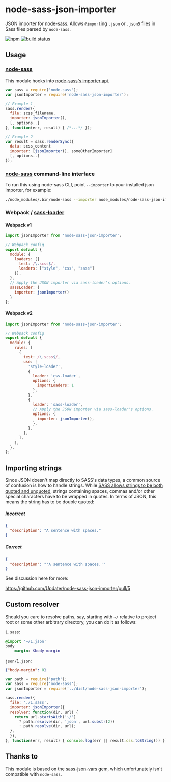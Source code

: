 # node-sass-json-importer

JSON importer for [node-sass](https://github.com/sass/node-sass). Allows `@import`ing `.json` or `.json5` files in Sass files parsed by `node-sass`.

[![npm](https://img.shields.io/npm/v/node-sass-json-importer.svg)](https://www.npmjs.com/package/node-sass-json-importer)
[![build status](https://travis-ci.org/Updater/node-sass-json-importer.svg?branch=master)](https://travis-ci.org/Updater/node-sass-json-importer)

## Usage
### [node-sass](https://github.com/sass/node-sass)
This module hooks into [node-sass's importer api](https://github.com/sass/node-sass#importer--v200---experimental).

```javascript
var sass = require('node-sass');
var jsonImporter = require('node-sass-json-importer');

// Example 1
sass.render({
  file: scss_filename,
  importer: jsonImporter(),
  [, options..]
}, function(err, result) { /*...*/ });

// Example 2
var result = sass.renderSync({
  data: scss_content
  importer: [jsonImporter(), someOtherImporter]
  [, options..]
});
```

### [node-sass](https://github.com/sass/node-sass) command-line interface

To run this using node-sass CLI, point `--importer` to your installed json importer, for example: 

```sh
./node_modules/.bin/node-sass --importer node_modules/node-sass-json-importer/dist/cli.js --recursive ./src --output ./dist
```

### Webpack / [sass-loader](https://github.com/jtangelder/sass-loader)

#### Webpack v1

```javascript
import jsonImporter from 'node-sass-json-importer';

// Webpack config
export default {
  module: {
    loaders: [{
      test: /\.scss$/,
      loaders: ["style", "css", "sass"]
    }],
  },
  // Apply the JSON importer via sass-loader's options.
  sassLoader: {
    importer: jsonImporter()
  }
};
```

#### Webpack v2

```javascript
import jsonImporter from 'node-sass-json-importer';

// Webpack config
export default {
  module: {
    rules: [
      {
        test: /\.scss$/,
        use: [
          'style-loader',
          {
            loader: 'css-loader',
            options: {
              importLoaders: 1
            },
          },
          {
            loader: 'sass-loader',
            // Apply the JSON importer via sass-loader's options.
            options: {
              importer: jsonImporter(),
            },
          },
        },
      ],
    ],
  },
};
```

## Importing strings
Since JSON doesn't map directly to SASS's data types, a common source of confusion is how to handle strings. While [SASS allows strings to be both quoted and unquoted](http://sass-lang.com/documentation/file.SASS_REFERENCE.html#sass-script-strings), strings containing spaces, commas and/or other special characters have to be wrapped in quotes. In terms of JSON, this means the string has to be double quoted:

##### Incorrect
```json
{
  "description": "A sentence with spaces."
}
```

##### Correct
```json
{
  "description": "'A sentence with spaces.'"
}
```

See discussion here for more:

https://github.com/Updater/node-sass-json-importer/pull/5

## Custom resolver

Should you care to resolve paths, say, starting with `~/` relative to project root or some other arbitrary directory, you can do it as follows:

`1.sass`:

```sass
@import '~/1.json'
body
    margin: $body-margin
```

`json/1.json`:

```json
{"body-margin": 0}
```

```js
var path = require('path');
var sass = require('node-sass');
var jsonImporter = require('../dist/node-sass-json-importer');

sass.render({
  file: './1.sass',
  importer: jsonImporter({
  resolver: function(dir, url) {
    return url.startsWith('~/')
      ? path.resolve(dir, 'json', url.substr(2))
      : path.resolve(dir, url);
  },
  }),
}, function(err, result) { console.log(err || result.css.toString()) });
```

## Thanks to
This module is based on the [sass-json-vars](https://github.com/vigetlabs/sass-json-vars) gem, which unfortunately isn't compatible with `node-sass`.
